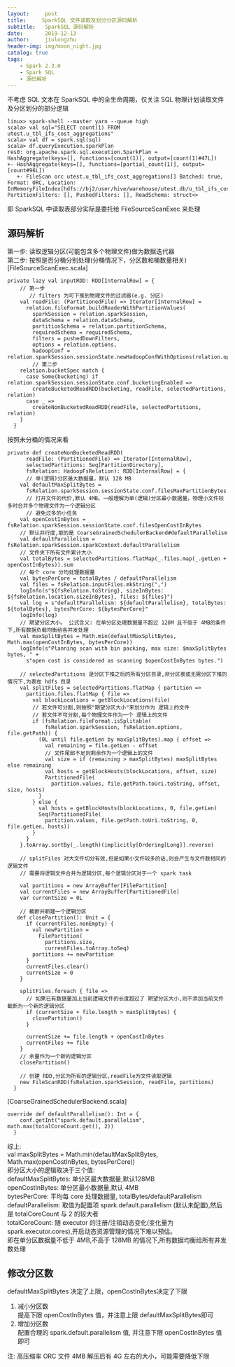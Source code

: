 ```yaml
---
layout:     post
title:     SparkSQL 文件读取及划分分区源码解析
subtitle:   SparkSQL 源码解析
date:       2019-12-13
author:     jiulongzhu
header-img: img/moon_night.jpg
catalog: true
tags:
    - Spark 2.3.0
    - Spark SQL
    - 源码解析
---
```



不考虑 SQL 文本在 SparkSQL 中的全生命周期，仅关注 SQL 物理计划读取文件及分区划分的部分逻辑    

```
linux> spark-shell --master yarn --queue high
scala> val sql="SELECT count(1) FROM utest.u_tbl_ifs_cost_aggregations"
scala> val df = spark.sql(sql)
scala> df.queryExecution.sparkPlan
res0: org.apache.spark.sql.execution.SparkPlan =
HashAggregate(keys=[], functions=[count(1)], output=[count(1)#47L])
+- HashAggregate(keys=[], functions=[partial_count(1)], output=[count#96L])
   +- FileScan orc utest.u_tbl_ifs_cost_aggregations[] Batched: true, Format: ORC, Location: InMemoryFileIndex[hdfs://bj2/user/hive/warehouse/utest.db/u_tbl_ifs_cost_aggregations], PartitionFilters: [], PushedFilters: [], ReadSchema: struct<>
```

即 SparkSQL 中读取表部分实际是委托给 FileSourceScanExec 来处理  

<!-- more -->

## 源码解析  

第一步: 读取逻辑分区(可能包含多个物理文件)做为数据迭代器    
第二步: 按照是否分桶分别处理(分桶情况下，分区数和桶数量相关)    
[FileSourceScanExec.scala]  

```
private lazy val inputRDD: RDD[InternalRow] = {
	// 第一步
       // filters 为可下推到物理文件的过滤器(e.g. 分区)
    val readFile: (PartitionedFile) => Iterator[InternalRow] =
      relation.fileFormat.buildReaderWithPartitionValues(
        sparkSession = relation.sparkSession,
        dataSchema = relation.dataSchema,
        partitionSchema = relation.partitionSchema,
        requiredSchema = requiredSchema,
        filters = pushedDownFilters,
        options = relation.options,
        hadoopConf = relation.sparkSession.sessionState.newHadoopConfWithOptions(relation.options))
        // 第二步
    relation.bucketSpec match {
      case Some(bucketing) if relation.sparkSession.sessionState.conf.bucketingEnabled =>
        createBucketedReadRDD(bucketing, readFile, selectedPartitions, relation)
      case _ =>
        createNonBucketedReadRDD(readFile, selectedPartitions, relation)
    }
  }
```
按照未分桶的情况来看  

```
private def createNonBucketedReadRDD(
      readFile: (PartitionedFile) => Iterator[InternalRow],
      selectedPartitions: Seq[PartitionDirectory],
      fsRelation: HadoopFsRelation): RDD[InternalRow] = {
      // 单(逻辑)分区最大数据量，默认 128 MB
    val defaultMaxSplitBytes =
      fsRelation.sparkSession.sessionState.conf.filesMaxPartitionBytes
      // 打开文件的代价,默认 4MB。一般理解为单(逻辑)分区最小数据量，物理小文件较多时合并多个物理文件为一个逻辑分区
      // 避免过多的小任务
    val openCostInBytes = fsRelation.sparkSession.sessionState.conf.filesOpenCostInBytes
    // 默认并行度,取的是 CoarseGrainedSchedulerBackend#defaultParallelism
    val defaultParallelism = fsRelation.sparkSession.sparkContext.defaultParallelism
    // 文件夹下所有文件累计大小
    val totalBytes = selectedPartitions.flatMap(_.files.map(_.getLen + openCostInBytes)).sum
    // 每个 core 分均处理数据量  
    val bytesPerCore = totalBytes / defaultParallelism
    val files = fsRelation.inputFiles.mkString(",")
    logInfo(s"${fsRelation.toString}, sizeInBytes: ${fsRelation.location.sizeInBytes}, files: ${files}")
    val log = s"defaultParallelism: ${defaultParallelism}, totalBytes: ${totalBytes}, bytesPerCore: ${bytesPerCore}"
    logInfo(log)
    // 期望分区大小。 公式含义: 在单分区处理数据量不超过 128M 且不低于 4MB的条件下,所有数据负载均衡给各并发处理
    val maxSplitBytes = Math.min(defaultMaxSplitBytes, Math.max(openCostInBytes, bytesPerCore))
    logInfo(s"Planning scan with bin packing, max size: $maxSplitBytes bytes, " +
      s"open cost is considered as scanning $openCostInBytes bytes.")
	
	// selectedPartitions 是分区下推之后的所有分区目录,非分区表或无需分区下推的情况下,为表在 hdfs 目录
    val splitFiles = selectedPartitions.flatMap { partition =>
      partition.files.flatMap { file =>
        val blockLocations = getBlockLocations(file)
        // 若文件可分割,则按照"期望分区大小"来划分作为 逻辑上的文件
        // 若文件不可分割,每个物理文件作为一个 逻辑上的文件
        if (fsRelation.fileFormat.isSplitable(
            fsRelation.sparkSession, fsRelation.options, file.getPath)) {
          (0L until file.getLen by maxSplitBytes).map { offset =>
            val remaining = file.getLen - offset
            // 文件尾部不足则剩余作为一个逻辑上的文件
            val size = if (remaining > maxSplitBytes) maxSplitBytes else remaining
            val hosts = getBlockHosts(blockLocations, offset, size)
            PartitionedFile(
              partition.values, file.getPath.toUri.toString, offset, size, hosts)
          }
        } else {
          val hosts = getBlockHosts(blockLocations, 0, file.getLen)
          Seq(PartitionedFile(
            partition.values, file.getPath.toUri.toString, 0, file.getLen, hosts))
        }
      }
    }.toArray.sortBy(_.length)(implicitly[Ordering[Long]].reverse)
 	
    // splitFiles 对大文件切分有效,但是如果小文件较多的话,则会产生与文件数相同的逻辑文件
    // 需要将逻辑文件合并为逻辑分区,每个逻辑分区对于一个 spark task  
    
    val partitions = new ArrayBuffer[FilePartition]
    val currentFiles = new ArrayBuffer[PartitionedFile]
    var currentSize = 0L
   
    // 截断并新建一个逻辑分区
   def closePartition(): Unit = {
      if (currentFiles.nonEmpty) {
        val newPartition =
          FilePartition(
            partitions.size,
            currentFiles.toArray.toSeq) 
        partitions += newPartition
      }
      currentFiles.clear()
      currentSize = 0
    }
    
    splitFiles.foreach { file =>
      // 如果已有数据量加上当前逻辑文件的长度超过了 期望分区大小,则不添加当前文件 截断为一个新的逻辑分区
      if (currentSize + file.length > maxSplitBytes) {
        closePartition()
      }
      
      currentSize += file.length + openCostInBytes
      currentFiles += file
    }
    // 余量作为一个新的逻辑分区
    closePartition()
    
    // 创建 RDD,分区为所有的逻辑分区,readFile为文件读取逻辑 
    new FileScanRDD(fsRelation.sparkSession, readFile, partitions)
  }
```

[CoarseGrainedSchedulerBackend.scala]

```
override def defaultParallelism(): Int = {
    conf.getInt("spark.default.parallelism", math.max(totalCoreCount.get(), 2))
  }
```

>
综上:  
val maxSplitBytes = Math.min(defaultMaxSplitBytes, Math.max(openCostInBytes, bytesPerCore))    
即分区大小的逻辑取决于三个值:    
defaultMaxSplitBytes: 单分区最大数据量,默认128MB  
openCostInBytes: 单分区最小数据量,默认 4MB    
bytesPerCore: 平均每 core 处理数据量, totalBytes/defaultParallelism    
defaultParallelism: 取值为配置项 spark.default.parallelism (默认未配置),然后是 totalCoreCount 与 2 的较大者    
totalCoreCount: 随 executor 的注册/注销动态变化(变化量为 spark.executor.cores),开启动态资源管理的情况下难以预估。  
即在单分区数据量不低于 4MB,不高于 128MB 的情况下,所有数据均衡给所有并发数处理   

## 修改分区数
defaultMaxSplitBytes 决定了上限，openCostInBytes决定了下限  

1. 减小分区数  
提高下限 openCostInBytes 值，并注意上限 defaultMaxSplitBytes即可  
2. 增加分区数  
配置合理的 spark.default.parallelism 值, 并注意下限 openCostInBytes 值即可  

注: 高压缩率 ORC 文件 4MB 解压后有 4G 左右的大小，可能需要降低下限    

 
